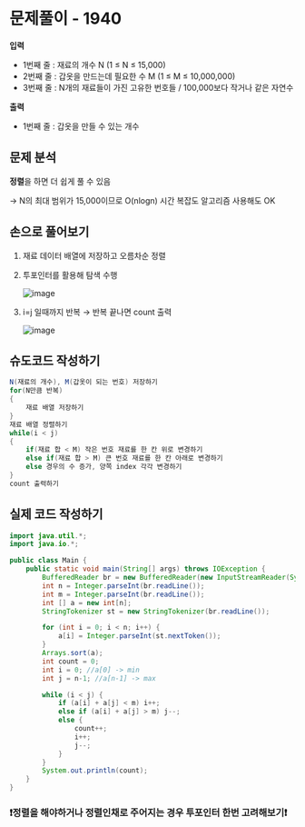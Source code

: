 # 문제풀이 - 1940

**입력**

- 1번째 줄 : 재료의 개수 N (1 ≤ N ≤ 15,000)
- 2번째 줄 : 갑옷을 만드는데 필요한 수 M (1 ≤ M ≤ 10,000,000)
- 3번째 줄 : N개의 재료들이 가진 고유한 번호들  / 100,000보다 작거나 같은 자연수

**출력**

- 1번째 줄 : 갑옷을 만들 수 있는 개수

## 문제 분석

**정렬**을 하면 더 쉽게 풀 수 있음

→ N의 최대 범위가 15,000이므로 O(nlogn) 시간 복잡도 알고리즘 사용해도 OK

## 손으로 풀어보기

1. 재료 데이터 배열에 저장하고 오름차순 정렬
2. 투포인터를 활용해 탐색 수행
    
    ![image](https://user-images.githubusercontent.com/25096458/223111725-e4094cb6-f29f-4942-9a5b-7013a05e68a8.png)
    
3. i=j 일때까지 반복 → 반복 끝나면 count 출력
    
    ![image](https://user-images.githubusercontent.com/25096458/223111794-1c72d387-b2f8-467e-bcf0-5e3a76b193ea.png)
    

## 슈도코드 작성하기

```java
N(재료의 개수), M(갑옷이 되는 번호) 저장하기
for(N만큼 반복)
{
	재료 배열 저장하기
}
재료 배열 정렬하기
while(i < j)
{
	if(재료 합 < M) 작은 번호 재료를 한 칸 위로 변경하기
	else if(재료 합 > M) 큰 번호 재료를 한 칸 아래로 변경하기
	else 경우의 수 증가, 양쪽 index 각각 변경하기
}
count 출력하기
```

## 실제 코드 작성하기

```java
import java.util.*;
import java.io.*;

public class Main {
    public static void main(String[] args) throws IOException {
        BufferedReader br = new BufferedReader(new InputStreamReader(System.in));
        int n = Integer.parseInt(br.readLine());
        int m = Integer.parseInt(br.readLine());
        int [] a = new int[n];
        StringTokenizer st = new StringTokenizer(br.readLine());

        for (int i = 0; i < n; i++) {
            a[i] = Integer.parseInt(st.nextToken());
        }
        Arrays.sort(a);
        int count = 0;
        int i = 0; //a[0] -> min
        int j = n-1; //a[n-1] -> max

        while (i < j) {
            if (a[i] + a[j] < m) i++;
            else if (a[i] + a[j] > m) j--;
            else {
                count++;
                i++;
                j--;
            }
        }
        System.out.println(count);
    }
}
```

### ❗정렬을 해야하거나 정렬인채로 주어지는 경우 투포인터 한번 고려해보기❗
